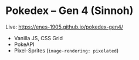 # Pokedex – Gen 4 (Sinnoh)
Live: https://enes-1905.github.io/pokedex-gen4/

- Vanilla JS, CSS Grid
- PokeAPI
- Pixel-Sprites (`image-rendering: pixelated`)
